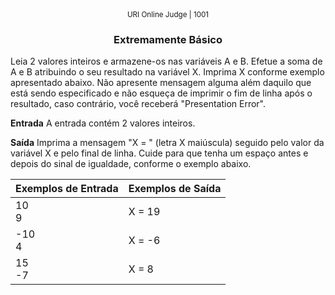 <center>
	<small>URI Online Judge | 1001</small>
	<h3> Extremamente Básico</h3>
</center>

Leia 2 valores inteiros e armazene-os nas variáveis A e B. Efetue a soma de A e B atribuindo o seu resultado na variável X. Imprima X conforme exemplo apresentado abaixo. Não apresente mensagem alguma além daquilo que está sendo especificado e não esqueça de imprimir o fim de linha após o resultado, caso contrário, você receberá "Presentation Error".

**Entrada**
A entrada contém 2 valores inteiros.

**Saída**
Imprima a mensagem "X = " (letra X maiúscula) seguido pelo valor da variável X e pelo final de linha. Cuide para que tenha um espaço antes e depois do sinal de igualdade, conforme o exemplo abaixo.

|  Exemplos de Entrada  | Exemplos de Saída  |
| :------------ | :------------ |
|  10 <br> 9 	 |  X = 19       |
| -10 <br> 4    |  X = -6       |
|  15 <br> -7   |  X = 8        |









